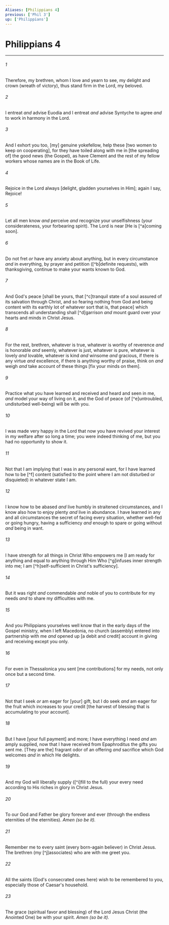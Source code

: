 ```yaml
---
Aliases: [Philippians 4]
previous: ['Phil 3']
up: ['Philippians']
---
```

# Philippians 4

***














###### 1 






Therefore, my brethren, whom I love and yearn to see, my delight and crown (wreath of victory), thus stand firm in the Lord, my beloved. 













###### 2 






I entreat _and_ advise Euodia and I entreat _and_ advise Syntyche to agree _and_ to work in harmony in the Lord. 













###### 3 






And I exhort you too, [my] genuine yokefellow, help these [two women to keep on cooperating], for they have toiled along with me in [the spreading of] the good news (the Gospel), as have Clement and the rest of my fellow workers whose names are in the Book of Life. 













###### 4 






Rejoice in the Lord always [delight, gladden yourselves in Him]; again I say, Rejoice! 













###### 5 






Let all men know _and_ perceive _and_ recognize your unselfishness (your considerateness, your forbearing spirit). The Lord is near [He is [^a]coming soon]. 













###### 6 






Do not fret _or_ have any anxiety about anything, but in every circumstance _and_ in everything, by prayer and petition ([^b]definite requests), with thanksgiving, continue to make your wants known to God. 













###### 7 






And God's peace [shall be yours, that [^c]tranquil state of a soul assured of its salvation through Christ, and so fearing nothing from God and being content with its earthly lot of whatever sort that is, that peace] which transcends all understanding shall [^d]garrison _and_ mount guard over your hearts and minds in Christ Jesus. 













###### 8 






For the rest, brethren, whatever is true, whatever is worthy of reverence _and_ is honorable _and_ seemly, whatever is just, whatever is pure, whatever is lovely _and_ lovable, whatever is kind _and_ winsome _and_ gracious, if there is any virtue _and_ excellence, if there is anything worthy of praise, think on _and_ weigh _and_ take account of these things [fix your minds on them]. 













###### 9 






Practice what you have learned and received and heard and seen in me, _and_ model your way of living on it, and the God of peace (of [^e]untroubled, undisturbed well-being) will be with you. 













###### 10 






I was made very happy in the Lord that now you have revived your interest in my welfare after so long a time; you were indeed thinking of me, but you had no opportunity to show it. 













###### 11 






Not that I am implying that I was in any personal want, for I have learned how to be [^f] content (satisfied to the point where I am not disturbed or disquieted) in whatever state I am. 













###### 12 






I know how to be abased _and_ live humbly in straitened circumstances, and I know also how to enjoy plenty _and_ live in abundance. I have learned in any and all circumstances the secret of facing every situation, whether well-fed or going hungry, having a sufficiency _and_ enough to spare or going without _and_ being in want. 













###### 13 






I have strength for all things in Christ Who empowers me [I am ready for anything and equal to anything through Him Who [^g]infuses inner strength into me; I am [^h]self-sufficient in Christ's sufficiency]. 













###### 14 






But it was right _and_ commendable _and_ noble of you to contribute for my needs _and_ to share my difficulties with me. 













###### 15 






And you Philippians yourselves well know that in the early days of the Gospel ministry, when I left Macedonia, no church (assembly) entered into partnership with me _and_ opened up [a debit and credit] account in giving and receiving except you only. 













###### 16 






For even in Thessalonica you sent [me contributions] for my needs, not only once but a second time. 













###### 17 






Not that I seek _or_ am eager for [your] gift, but I do seek _and_ am eager for the fruit which increases to your credit [the harvest of blessing that is accumulating to your account]. 













###### 18 






But I have [your full payment] and more; I have everything I need _and_ am amply supplied, now that I have received from Epaphroditus the gifts you sent me. [They are the] fragrant odor of an offering _and_ sacrifice which God welcomes _and_ in which He delights. 













###### 19 






And my God will liberally supply ([^i]fill to the full) your every need according to His riches in glory in Christ Jesus. 













###### 20 






To our God and Father be glory forever and ever (through the endless eternities of the eternities). _Amen (so be it)._ 













###### 21 






Remember me to every saint (every born-again believer) in Christ Jesus. The brethren (my [^j]associates) who are with me greet you. 













###### 22 






All the saints (God's consecrated ones here) wish to be remembered to you, especially those of Caesar's household. 













###### 23 






The grace (spiritual favor and blessing) of the Lord Jesus Christ (the Anointed One) be with your spirit. _Amen (so be it)._
